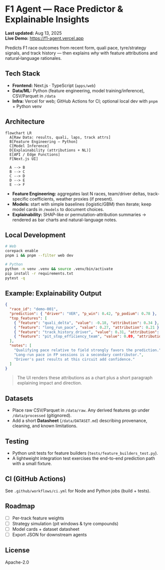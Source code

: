 # F1 Agent — Race Predictor & Explainable Insights

**Last updated:** Aug 13, 2025  
**Live Demo:** https://f1-agent.vercel.app

Predicts F1 race outcomes from recent form, quali pace, tyre/strategy signals, and track history — then explains *why* with feature attributions and natural‑language rationales.

## Tech Stack
- **Frontend:** Next.js · TypeScript (`apps/web`)
- **Data/ML:** Python (feature engineering, model training/inference), CSV/Parquet in `/data`
- **Infra:** Vercel for web; GitHub Actions for CI; optional local dev with `pnpm` + Python venv

## Architecture
```mermaid
flowchart LR
  A[Raw Data: results, quali, laps, track attrs]
  B[Feature Engineering — Python]
  C[Model Inference]
  D[Explainability (attributions + NL)]
  E[API / Edge Functions]
  F[Next.js UI]

  A --> B
  B --> C
  C --> D
  D --> E
  E --> F

```
- **Feature Engineering:** aggregates last N races, team/driver deltas, track-specific coefficients, weather proxies (if present).
- **Models:** start with simple baselines (logistic/GBM) then iterate; keep model cards in `/models` to document choices.
- **Explainability:** SHAP-like or permutation-attribution summaries → rendered as bar charts and natural-language notes.

## Local Development
```bash
# Web
corepack enable
pnpm i && pnpm --filter web dev

# Python
python -m venv .venv && source .venv/bin/activate
pip install -r requirements.txt
pytest -q
```

## Example: Explainability Output
```json
{
  "race_id": "demo-001",
  "prediction": { "driver": "VER", "p_win": 0.42, "p_podium": 0.78 },
  "top_features": [
    { "feature": "quali_delta", "value": -0.18, "attribution": 0.34 },
    { "feature": "long_run_pace", "value": 0.27, "attribution": 0.21 },
    { "feature": "track_history_driver", "value": 0.31, "attribution": 0.17 },
    { "feature": "pit_stop_efficiency_team", "value": 0.09, "attribution": 0.11 }
  ],
  "notes": [
    "Qualifying pace relative to field strongly favors the prediction.",
    "Long-run pace in FP sessions is a secondary contributor.",
    "Driver's past results at this circuit add confidence."
  ]
}
```
> The UI renders these attributions as a chart plus a short paragraph explaining impact and direction.

## Datasets
- Place raw CSV/Parquet in `/data/raw`. Any derived features go under `/data/processed` (gitignored).
- Add a short **Datasheet** (`/data/DATASET.md`) describing provenance, cleaning, and known limitations.

## Testing
- Python unit tests for feature builders (`tests/feature_builders_test.py`).
- A lightweight integration test exercises the end-to-end prediction path with a small fixture.

## CI (GitHub Actions)
See `.github/workflows/ci.yml` for Node and Python jobs (build + tests).

## Roadmap
- [ ] Per-track feature weights
- [ ] Strategy simulation (pit windows & tyre compounds)
- [ ] Model cards + dataset datasheet
- [ ] Export JSON for downstream agents

## License
Apache-2.0
